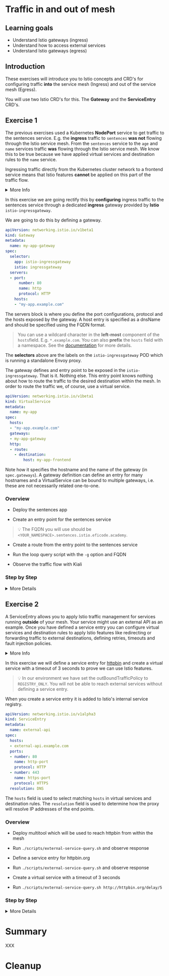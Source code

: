 [//]: # (Copyright, Eficode )
[//]: # (Origin: https://github.com/eficode-academy/istio-katas)
[//]: # (Tags: #sentences #kiali)

# Traffic in and out of mesh

## Learning goals

- Understand Istio gateways (ingress)
- Understand how to access external services
- Understand Istio gateways (egress)

## Introduction

These exercises will introduce you to Istio concepts and CRD's for configuring 
traffic **into** the service mesh (Ingress) and out of the service mesh (Egress). 

You will use two Istio CRD's for this. The **Gateway** and the **ServiceEntry** 
CRD's. 

## Exercise 1

The previous exercises used a Kubernetes **NodePort** service to get traffic 
to the sentences service. E.g. the **ingress** traffic to `sentences` **was 
not** flowing through the Istio service mesh. From the `sentences` 
service to the `age` and `name` services traffic **was** flowing through the 
Istio service mesh. We know this to be true because we have applied virtual 
services and destination rules to the `name` service.

Ingressing traffic directly from the Kubernetes cluster network to a frontend
service means that Istio features **cannot** be applied on this part of the 
traffic flow.

<details>
    <summary> More Info </summary>

A Gateway **describes** a load balancer operating at the **edge** of the mesh 
receiving incoming or outgoing **HTTP/TCP** connections. The specification 
describes the ports to be expose, type of protocol, configuration for the 
load balancer, etc.

An Istio **Ingress** gateway in a Kubernetes cluster consists, at a minimum, of a 
Deployment and a Service. Istio ingress gateways are based on the Envoy and have a 
standalone Envoy proxy. 

Inspecting our course environment would show something like:

```console
NAME                                        TYPE                                   
istio-ingressgateway                        deployment  
istio-ingressgateway                        service
istio-ingressgateway-69c77d896c-5vvjg       pod
```

Inspecting the POD would show something like:

```console
NAME                                    CONTAINERS
istio-ingressgateway-69c77d896c-5vvjg   istio-proxy
```

</details>

In this exercise we are going rectify this by **configuring** ingress traffic 
to the sentences service through a dedicated **ingress** 
gateway provided by **Istio** `istio-ingressgateway`.

We are going to do this by defining a gateway.

```yaml
apiVersion: networking.istio.io/v1beta1
kind: Gateway
metadata:
  name: my-app-gateway
spec:
  selector:
    app: istio-ingressgateway
    istio: ingressgateway
  servers:
  - port:
      number: 80
      name: http
      protocol: HTTP
    hosts:
    - "my-app.example.com"
```

The servers block is where you define the port configurations, protocol 
and the hosts exposed by the gateway. A host entry is specified as a dnsName 
and should be specified using the FQDN format. 

> You can use a wildcard character in the **left-most** component of the 
> `hosts`field. E.g. `*.example.com`. You can also **prefix** the `hosts` field 
> with a namespace. 
> See the [documentation](https://istio.io/latest/docs/reference/config/networking/gateway/#Server) 
> for more details.

The **selectors** above are the labels on the `istio-ingressgateway` POD which 
is running a standalone Envoy proxy.

The gateway defines and entry point to be exposed in the `istio-ingressgateway`. 
That is it. Nothing else. This entry point knows nothing about how to route the 
traffic to the desired destination within the mesh. In order to route the 
traffic we, of course, use a virtual service. 

```yaml
apiVersion: networking.istio.io/v1beta1
kind: VirtualService
metadata:
  name: my-app
spec:
  hosts:
  - "my-app.example.com"
  gateways:
  - my-app-gateway
  http:
  - route:
    - destination:
        host: my-app-frontend
```

Note how it specifies the hostname and the name of the gateway 
(in `spec.gateways`). A gateway definition can define an entry for many 
hostnames and a VirtualService can be bound to multiple gateways, i.e. these 
are not necessarily related one-to-one.

### Overview

- Deploy the sentences app

- Create an entry point for the sentences service

> :bulb: The FQDN you will use should be 
> `<YOUR_NAMESPACE>.sentences.istio.eficode.academy`.

- Create a route from the entry point to the sentences service

- Run the loop query script with the `-g` option and FQDN

- Observe the traffic flow with Kiali

### Step by Step
<details>
    <summary> More Details </summary>

**Deploy the sentences app**

```console
kubectl apply -f 003-traffic-in-out-mesh/start/
kubectl apply -f 003-traffic-in-out-mesh/start/name-v1/
```

**Create an entry point for the sentences service**

Create a file called `sentences-ingressgateway.yaml` in 
`003-traffic-in-out-mesh/start` directory.

It should look like the below yaml. 

> :bulb: Replace <YOUR_NAMESPACE> in the yaml below with the namespace you 
> have been assigned in this course. Otherwise you might not hit the 
> `sentence` service in your namespace.

```yaml
apiVersion: networking.istio.io/v1beta1
kind: Gateway
metadata:
  name: sentences
spec:
  selector:
    app: istio-ingressgateway
    istio: ingressgateway
  servers:
  - port:
      number: 80
      name: http
      protocol: HTTP
    hosts:
    - "<YOUR_NAMESPACE>.sentences.istio.eficode.academy"
```

Apply the resource:

```console
kubectl apply -f 003-traffic-in-out-mesh/start/sentences-ingressgateway.yaml
```

**Create a route from the gateway to the sentences service**

Create a file called `sentences-ingressgateway-vs.yaml` in 
`003-traffic-in-out-mesh/start` directory.

```yaml
apiVersion: networking.istio.io/v1beta1
kind: VirtualService
metadata:
  name: sentences
spec:
  hosts:
  - "<YOUR_NAMESPACE>.sentences.istio.eficode.academy"
  gateways:
  - sentences
  http:
  - route:
    - destination:
        host: sentences
```

The VirtualService routes all traffic for the given hostname
to the `sentences` service (the two last lines specifying the Kubernetes
`sentences` service as destination).

Apply the resource:

```console
kubectl apply -f 003-traffic-in-out-mesh/start/sentences-ingressgateway-vs.yaml
```

**Run the loop query script with the `hosts` entry**

The sentence service we deployed in the first step has a type of `ClusterIP` 
now. In order to reach it we will need to go through the `istio-ingressgateway`. 

Run the `loop-query.sh` script with the option `-g` and pass it the `hosts` entry.

```console
./scripts/loop-query.sh -g <YOUR_NAMESPACE>.sentences.istio.eficode.academy
```

**Observe the traffic flow with Kiali**

Now we can see that the traffic to the `sentences` service is no longer 
**unknown** to the service mesh. 

![Ingress Gateway](images/kiali-ingress-gw.png)

</details>

## Exercise 2

A ServiceEntry allows you to apply Istio traffic management for services 
running **outside** of your mesh. Your service might use an external API 
as an example. Once you have defined a service entry you can configure 
virtual services and destination rules to apply Istio features like 
redirecting or forwarding traffic to external destinations, defining 
retries, timeouts and fault injection policies. 

<details>
    <summary> More Info </summary>

By default, Istio configures Envoy proxies to **passthrough** requests to 
unknown services. So, technically they are not required. But without them 
you can't apply Istio features. 

There is also the security aspect to consider. While securely controlling 
ingress traffic is the highest priority, it is good policy to securely control 
egress traffic also. As part of this many clusters will have the 
`outBoundTrafficPolicy` set to `REGISTRY_ONLY`. This will force you to define 
your external services with a service entry.

</details>

In this exercise we will define a service entry for [httpbin](https://httpbin.org/) 
and create a virtual service with a timeout of 3 seconds to prove we can use 
Istio features.

> :bulb: In our environment we have set the outBoundTrafficPolicy to 
> `REGISTRY_ONLY`. You will not be able to reach external services without 
> defining a service entry.

When you create a service entry it is added to Istio's internal service 
registry.

```yaml
apiVersion: networking.istio.io/v1alpha3
kind: ServiceEntry
metadata:
  name: external-api
spec:
  hosts:
  - external-api.example.com
  ports:
  - number: 80
    name: http-port
    protocol: HTTP
  - number: 443
    name: https-port
    protocol: HTTPS
  resolution: DNS
```

The `hosts` field is used to select matching `hosts` in virtual services 
and destination rules. The `resolution` field is used to determine how the 
proxy will resolve IP addresses of the end points.

### Overview

- Deploy multitool which will be used to reach httpbin from within the mesh

- Run `./scripts/external-service-query.sh` and observe response

- Define a service entry for httpbin.org

- Run `./scripts/external-service-query.sh` and observe response

- Create a virtual service with a timeout of 3 seconds

- Run `./scripts/external-service-query.sh http://httpbin.org/delay/5`

### Step by Step
<details>
    <summary> More Details </summary>

**Deploy multitool**

We want to generate traffic **through** the service mesh. In order to do that 
we will deploy an image we built for container/network testing and 
troubleshooting. Our script will then use the `exec`command to have this 
workload curl the external service.

```console
kubectl apply -f 003-traffic-in-out-mesh/start/multitool/
```

**Run `./scripts/external-service-query.sh`**

```console
./scripts/external-service-query.sh http://httpbin.org
```

You should see something like below because the exists no service entry 
for the external service httpbin.

```console
Using multitool-66d9d48d44-s7wcb to query http://httpbin.org
HTTP/1.1 502 Bad Gateway
HTTP/1.1 502 Bad Gateway
HTTP/1.1 502 Bad Gateway
```

**Define a service entry for httpbin.org**

Create a service entry called `httpbin-service-entry.yaml`in 
`003-traffic-in-out-mesh/start/`.

```yaml
apiVersion: networking.istio.io/v1alpha3
kind: ServiceEntry
metadata:
  name: httpbin
spec:
  hosts:
  - httpbin.org
  ports:
  - number: 80
    name: http-port
    protocol: HTTP
  - number: 443
    name: https-port
    protocol: HTTPS
  resolution: DNS
```

Apply the service entry.

```console
kubectl apply -f `003-traffic-in-out-mesh/start/httpbin-service-entry.yaml
```

**Run `./scripts/external-service-query.sh`**

```console
./scripts/external-service-query.sh http://httpbin.org
```

Now you should be getting a 200 OK response from httpbin. 

```console
Using multitool-66d9d48d44-s7wcb to query http://httpbin.org
HTTP/1.1 200 OK
HTTP/1.1 200 OK
HTTP/1.1 200 OK
```

Basically all we have done so far is to add an entry for httpbin to Istio's 
internal service registry. But we can now apply some of the Istio features to 
external service. 

**Create a virtual service with a timeout of 3 seconds**

Create a file called `httpbin-virtual-service.yaml` in 
`003-traffic-in-out-mesh/start/`.

```yaml
apiVersion: networking.istio.io/v1alpha3
kind: VirtualService
metadata:
  name: httpbin-ext
spec:
  hosts:
    - httpbin.org
  http:
  - timeout: 3s
    route:
      - destination:
          host: httpbin.org
        weight: 100
```

Apply the virtual service.

```console
kubectl apply -f 003-traffic-in-out-mesh/start/httpbin-virtual-service.yaml
```

**Run `./scripts/external-service-query.sh http://httpbin.org/delay/5`**

We are going to ask httpbin to delay the response for 5 seconds.

```console
./scripts/external-service-query.sh http://httpbin.org/delay/5
```

Since you have injected a timeout of 3 seconds on the virtual service you 
should be seeing a 504 Gateway timeout.

```console
Using multitool-66d9d48d44-s7wcb to query http://httpbin.org/delay/5
HTTP/1.1 504 Gateway Timeout
HTTP/1.1 504 Gateway Timeout
HTTP/1.1 504 Gateway Timeout
```

</details>

# Summary

XXX

# Cleanup

```console

```
